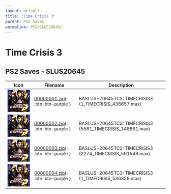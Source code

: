 ```yaml
---
layout: default
title: "Time Crisis 3"
parent: PS2 Saves
permalink: PS2/SLUS20645/
---
```

# Time Crisis 3

## PS2 Saves - SLUS20645

| Icon | Filename | Description |
|------|----------|-------------|
| ![Time Crisis 3](icon0.png) | [00000001.zip](00000001.zip){: .btn .btn-purple } | BASLUS-20645TC3: TIMECRISIS3 (1_TIMECRISIS_436657.max) |
| ![Time Crisis 3](icon0.png) | [00000002.zip](00000002.zip){: .btn .btn-purple } | BASLUS-20645TC3: TIMECRISIS3 (5581_TIMECRISIS_148861.max) |
| ![Time Crisis 3](icon0.png) | [00000003.zip](00000003.zip){: .btn .btn-purple } | BASLUS-20645TC3: TIMECRISIS3 (2274_TIMECRISIS_591549.max) |
| ![Time Crisis 3](icon0.png) | [00000004.zip](00000004.zip){: .btn .btn-purple } | BASLUS-20645TC3: TIMECRISIS3 (1_TIMECRISIS_536358.max) |
